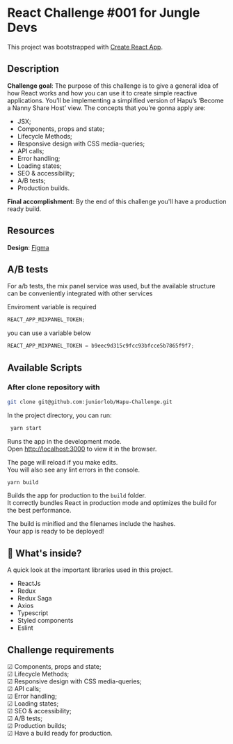 # React Challenge #001 for Jungle Devs

This project was bootstrapped with [Create React App](https://github.com/facebook/create-react-app).

## Description

**Challenge goal**: The purpose of this challenge is to give a general idea of how React works and how you can use it to create simple reactive applications. You’ll be implementing a simplified version of Hapu’s ‘Become a Nanny Share Host’ view. The concepts that you’re gonna apply are:

-   JSX;
-   Components, props and state;
-   Lifecycle Methods;
-   Responsive design with CSS media-queries;
-   API calls;
-   Error handling;
-   Loading states;
-   SEO & accessibility;
-   A/B tests;
-   Production builds.

**Final accomplishment**: By the end of this challenge you'll have a production ready build.

## Resources

**Design**: [Figma](https://www.figma.com/file/iBxoiuoSXy3SiOAnwXo2Np/Frontend-%E2%80%93-Challenge-1)

## A/B tests

For a/b tests, the mix panel service was used, but the available structure can be conveniently integrated with other services

Enviroment variable is required

```js
REACT_APP_MIXPANEL_TOKEN;
```

you can use a variable below

```js
REACT_APP_MIXPANEL_TOKEN = b9eec9d315c9fcc93bfcce5b7865f9f7;
```

## Available Scripts

### After clone repository with

```bash
git clone git@github.com:juniorlob/Hapu-Challenge.git
```

In the project directory, you can run:

```bash
 yarn start
```

Runs the app in the development mode.\
Open [http://localhost:3000](http://localhost:3000) to view it in the browser.

The page will reload if you make edits.\
You will also see any lint errors in the console.

```bash
yarn build
```

Builds the app for production to the `build` folder.\
It correctly bundles React in production mode and optimizes the build for the best performance.

The build is minified and the filenames include the hashes.\
Your app is ready to be deployed!

## 🧐 What's inside?

A quick look at the important libraries used in this project.

-   ReactJs
-   Redux
-   Redux Saga
-   Axios
-   Typescript
-   Styled components
-   Eslint

## Challenge requirements

&#9745; Components, props and state;\
&#9745; Lifecycle Methods;\
&#9745; Responsive design with CSS media-queries;\
&#9745; API calls;\
&#9745; Error handling;\
&#9745; Loading states;\
&#9745; SEO & accessibility;\
&#9745; A/B tests;\
&#9745; Production builds;\
&#9745; Have a build ready for production.

